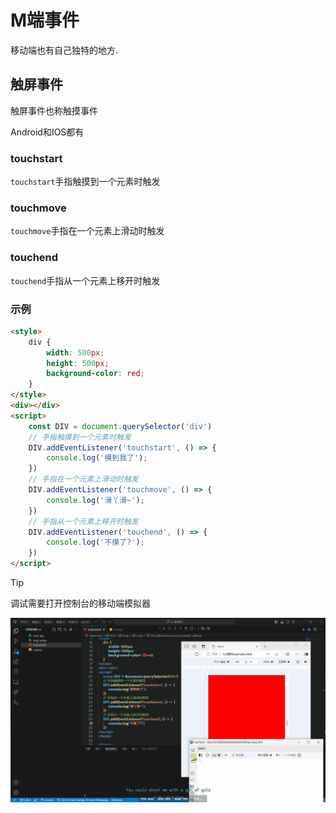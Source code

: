 # M端事件

移动端也有自己独特的地方.

## 触屏事件

触屏事件也称触摸事件

Android和IOS都有

### touchstart

`touchstart`手指触摸到一个元素时触发

### touchmove

`touchmove`手指在一个元素上滑动时触发

### touchend

`touchend`手指从一个元素上移开时触发

### 示例

```html
<style>
    div {
        width: 500px;
        height: 500px;
        background-color: red;
    }
</style>
<div></div>
<script>
    const DIV = document.querySelector('div')
    // 手指触摸到一个元素时触发
    DIV.addEventListener('touchstart', () => {
        console.log('摸到我了');
    })
    // 手指在一个元素上滑动时触发
    DIV.addEventListener('touchmove', () => {
        console.log('滑丫滑~');
    })
    // 手指从一个元素上移开时触发
    DIV.addEventListener('touchend', () => {
        console.log('不摸了?');
    })
</script>
```

> [!tip]
>
> 调试需要打开控制台的移动端模拟器

![44-1](assets/44-1.gif)
